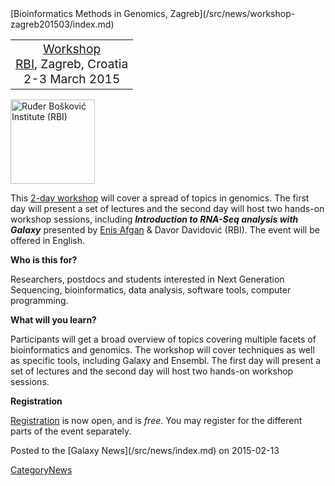 <div class='newsItemHeader'>[Bioinformatics Methods in Genomics, Zagreb](/src/news/workshop-zagreb201503/index.md)</div>

<table>
  <tr>
    <td style=" text-align: center; border: none;"> <span style="font-size: larger;"> <a href='http://www.irb.hr/eng/Research/Divisions-and-Centers/Centre-for-Informatics-and-Computing/News/FREE-Workshop-Bioinformatics-Methods-in-Genomics'>Workshop</a><br /><a href='http://www.irb.hr/eng'>RBI</a>, Zagreb, Croatia<br />2-3 March 2015 </span></td>
  </tr>
</table>


<div class='right'><a href='http://www.irb.hr/eng/Research/Divisions-and-Centers/Centre-for-Informatics-and-Computing/News/FREE-Workshop-Bioinformatics-Methods-in-Genomics'><img src="/src/images/logos/IRBLogo300.jpg" alt="Ruđer Bošković Institute (RBI)" width="135" /></a></div>


This [2-day workshop](http://www.irb.hr/eng/Research/Divisions-and-Centers/Centre-for-Informatics-and-Computing/News/FREE-Workshop-Bioinformatics-Methods-in-Genomics) will cover a spread of topics in genomics. The first day will present a set of lectures and the second day will host two hands-on workshop sessions, including ***Introduction to RNA-Seq analysis with Galaxy*** presented by [Enis Afgan](/src/enis-afgan/index.md) & Davor Davidović (RBI).  The event will be offered in English.

**Who is this for?**

Researchers, postdocs and students interested in Next Generation Sequencing, bioinformatics, data analysis, software tools, computer programming.

**What will you learn?**

Participants will get a broad overview of topics covering multiple facets of bioinformatics and genomics. The workshop will cover techniques as well as specific tools, including Galaxy and Ensembl. The first day will present a set of lectures and the second day will host two hands-on workshop sessions.

**Registration**

[Registration](https://www.eventbrite.com/e/bioinformatics-methods-in-genomics-free-lectures-and-workshop-tickets-15726413125?ref=ecount) is now open, and is *free*.  You may register for the different parts of the event separately.

<div class='newsItemFooter'>Posted to the [Galaxy News](/src/news/index.md) on 2015-02-13</div>

[CategoryNews](/src/category-news/index.md)
